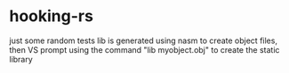 # hooking-rs
just some random tests
lib is generated using nasm to create object files, then VS prompt using the command "lib myobject.obj" to create the static library

